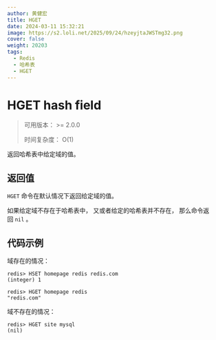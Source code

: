 ```yaml
---
author: 黄健宏
title: HGET
date: 2024-03-11 15:32:21
image: https://s2.loli.net/2025/09/24/hzeyjtaJWSTmg32.png
cover: false
weight: 20203
tags:
  - Redis
  - 哈希表
  - HGET
---
```


# HGET hash field

> 可用版本： >= 2.0.0
> 
> 时间复杂度： O(1)

返回哈希表中给定域的值。

## 返回值

`HGET` 命令在默认情况下返回给定域的值。

如果给定域不存在于哈希表中， 又或者给定的哈希表并不存在， 那么命令返回 `nil` 。

## 代码示例

域存在的情况：

```shell
redis> HSET homepage redis redis.com
(integer) 1

redis> HGET homepage redis
"redis.com"
```

域不存在的情况：

```shell
redis> HGET site mysql
(nil)
```